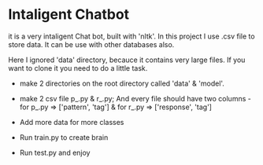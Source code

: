 # Intaligent Chatbot
it is a very intaligent Chat bot, built with 'nltk'. In this project I use .csv file to store data. It can be use with other databases also.

Here I ignored 'data' directory, becauce it contains very large files. If you want to clone  it you need to do a little task.

* make 2 directories on the root directory called 'data' & 'model'.
* make 2 csv file p_<classname>.py & r_<classname>.py; And every file should have two columns - for p_<classname>.py => ['pattern', 'tag'] & for r_<classname>.py => ['response', 'tag']

* Add more data for more classes
* Run train.py to create brain
* Run test.py and enjoy